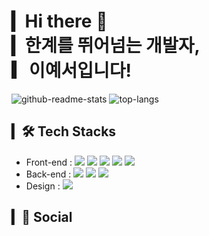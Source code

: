 # ▎Hi there 👀 <br>▎한계를 뛰어넘는 개발자, <br>▎이예서입니다!

![github-readme-stats](https://github-readme-stats.vercel.app/api?username=6h15m&hide=stars,issues&count_private=true&show_icons=true&icon_color=fff&bg_color=1b1464&title_color=fff&text_color=fff&hide_border=true&include_all_commits=true&line_height=30)
![top-langs](https://github-readme-stats.vercel.app/api/top-langs/?username=6h15m&layout=compact&bg_color=1b1464&title_color=fff&text_color=fff&hide_border=true&hide=python,ren'py,tex)

## ▎🛠 Tech Stacks
- Front-end : 
<span><img src="https://img.shields.io/badge/HTML-e34f26?style=flat-square&logo=html5&logoColor=white"/></span>
<span><img src="https://img.shields.io/badge/CSS-1572b6?style=flat-square&logo=css3&logoColor=white"/></span>
<span><img src="https://img.shields.io/badge/JavaScript-F7DF1E?style=flat-square&logo=JavaScript&logoColor=white"/></span>
<span><img src="https://img.shields.io/badge/Vue.js-4FC08D?style=flat-square&logo=Vue.js&logoColor=white"/></span>
<span><img src="https://img.shields.io/badge/React-61dafb?style=flat-square&logo=react&logoColor=white"/></span>
- Back-end : 
<span><img src="https://img.shields.io/badge/Python-3776AB?style=flat-square&logo=MySQL&logoColor=white"/></span>
<span><img src="https://img.shields.io/badge/MySQL-4479A1?style=flat-square&logo=MySQL&logoColor=white"/></span>
<span><img src="https://img.shields.io/badge/Oracle-F80000?style=flat-square&logo=Oracle&logoColor=white"/></span><br/>
- Design :
<span><img src="https://img.shields.io/badge/Figma-f24e1e?style=flat-square&logo=figma&logoColor=white"/></span><br/>

## ▎🛫 Social
